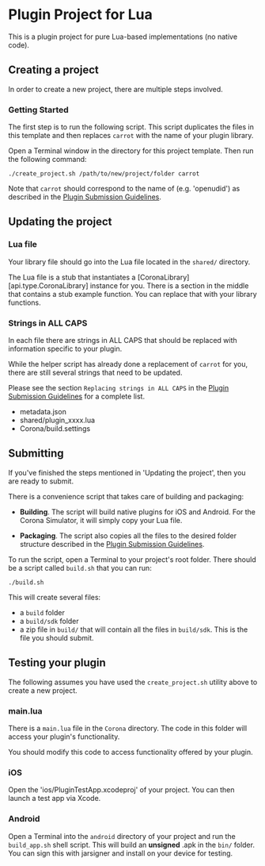 # Plugin Project for Lua 

This is a plugin project for pure Lua-based implementations (no native code).

## Creating a project

In order to create a new project, there are multiple steps involved.

### Getting Started

The first step is to run the following script. This script duplicates the files in this template and then replaces `carrot` with the name of your plugin library.

Open a Terminal window in the directory for this project template. Then run the following command:

``````
./create_project.sh /path/to/new/project/folder carrot
``````

Note that `carrot` should correspond to the name of (e.g. 'openudid') as described in the [Plugin Submission Guidelines](http://docs.coronalabs.com/daily/native/plugin/submission.html).

## Updating the project

### Lua file

Your library file should go into the Lua file located in the `shared/` directory.

The Lua file is a stub that instantiates a [CoronaLibrary][api.type.CoronaLibrary] instance for you. There is a section in the middle that contains a stub example function. You can replace that with your library functions.

### Strings in ALL CAPS

In each file there are strings in ALL CAPS that should be replaced with information specific to your plugin. 

While the helper script has already done a replacement of `carrot` for you, there are still several strings that need to be updated.

Please see the section `Replacing strings in ALL CAPS` in the [Plugin Submission Guidelines](http://docs.coronalabs.com/daily/native/plugin/submission.html) for a complete list.

* metadata.json
* shared/plugin_xxxx.lua
* Corona/build.settings

## Submitting

If you've finished the steps mentioned in 'Updating the project', then you are ready to submit. 

There is a convenience script that takes care of building and packaging:

* __Building__. The script will build native plugins for iOS and Android. For the Corona Simulator, it will simply copy your Lua file.

* __Packaging__. The script also copies all the files to the desired folder structure described in the [Plugin Submission Guidelines](http://docs.coronalabs.com/daily/native/plugin/submission.html).

To run the script, open a Terminal to your project's root folder. There should be a script called `build.sh` that you can run:

``````
./build.sh
``````

This will create several files:

* a `build` folder
* a `build/sdk` folder
* a zip file in `build/` that will contain all the files in `build/sdk`. This is the file you should submit.

## Testing your plugin

The following assumes you have used the `create_project.sh` utility above to create a new project.

### main.lua

There is a `main.lua` file in the `Corona` directory. The code in this folder will access your plugin's functionality.

You should modify this code to access functionality offered by your plugin.

### iOS

Open the 'ios/PluginTestApp.xcodeproj' of your project. You can then launch a test app via Xcode.

### Android

Open a Terminal into the `android` directory of your project and run the `build_app.sh` shell script. This will build an __unsigned__ .apk in the `bin/` folder. You can sign this with jarsigner and install on your device for testing.

